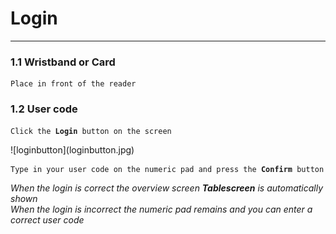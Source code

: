 # **Login**    
***
### 1.1 **Wristband or Card**
<pre><code>Place in front of the reader</code></pre>
### 1.2 **User code**    
  <pre><code>Click the <b>Login</b> button on the screen</code></pre> ![loginbutton](loginbutton.jpg) 
<pre><code>Type in your user code on the numeric pad and press the <strong>Confirm</strong> button</code></pre>

*When the login is correct the overview screen **Tablescreen** is automatically shown  
When the login is incorrect the numeric pad remains and you can enter a correct user code* 
